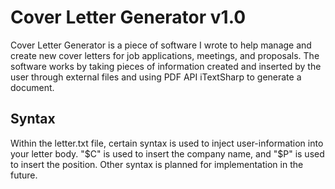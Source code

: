 # Cover Letter Generator v1.0
Cover Letter Generator is a piece of software I wrote to help manage and create new cover letters for job applications, meetings, and proposals. The software works by taking pieces of information created and inserted by the user through external files and using PDF API iTextSharp to generate a document.

## Syntax
Within the letter.txt file, certain syntax is used to inject user-information into your letter body. "$C" is used to insert the company name, and "$P" is used to insert the position. Other syntax is planned for implementation in the future.
